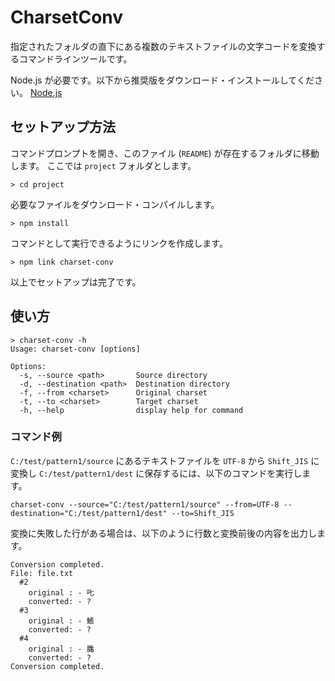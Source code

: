 # CharsetConv

指定されたフォルダの直下にある複数のテキストファイルの文字コードを変換するコマンドラインツールです。

Node.js が必要です。以下から推奨版をダウンロード・インストールしてください。
[Node.js](https://nodejs.org/ja)

## セットアップ方法

コマンドプロンプトを開き、このファイル (`README`) が存在するフォルダに移動します。
ここでは `project` フォルダとします。

```
> cd project
```

必要なファイルをダウンロード・コンパイルします。

```
> npm install
```

コマンドとして実行できるようにリンクを作成します。

```
> npm link charset-conv
```

以上でセットアップは完了です。

## 使い方

```
> charset-conv -h
Usage: charset-conv [options]

Options:
  -s, --source <path>       Source directory
  -d, --destination <path>  Destination directory
  -f, --from <charset>      Original charset
  -t, --to <charset>        Target charset
  -h, --help                display help for command
```

### コマンド例

`C:/test/pattern1/source` にあるテキストファイルを `UTF-8` から `Shift_JIS` に変換し `C:/test/pattern1/dest` に保存するには、以下のコマンドを実行します。

```
charset-conv --source="C:/test/pattern1/source" --from=UTF-8 --destination="C:/test/pattern1/dest" --to=Shift_JIS
```

変換に失敗した行がある場合は、以下のように行数と変換前後の内容を出力します。

```
Conversion completed.
File: file.txt
  #2
    original : - 𠮟
    converted: - ?
  #3
    original : - 𩸕
    converted: - ?
  #4
    original : - 𪚲
    converted: - ?
Conversion completed.
```
